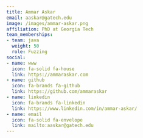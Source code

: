 ```yaml
---
title: Ammar Askar
email: aaskar@gatech.edu
image: /images/ammar-askar.png
affiliation: PhD at Georgia Tech
team_memberships:
- team: java
  weight: 50
  role: Fuzzing
social:
- name: www
  icon: fa-solid fa-house
  link: https://ammaraskar.com
- name: github
  icon: fa-brands fa-github
  link: https://github.com/ammaraskar
- name: linkedin
  icon: fa-brands fa-linkedin
  link: https://www.linkedin.com/in/ammar-askar/
- name: email
  icon: fa-solid fa-envelope
  link: mailto:aaskar@gatech.edu
---
```


